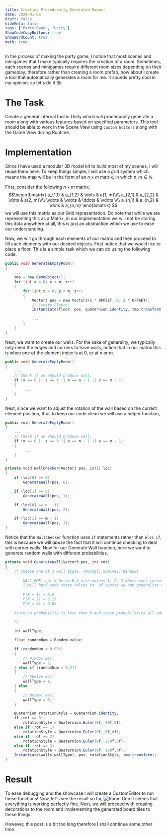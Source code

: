 ```yaml
---
title: Creating Procedurally Generated Rooms!
date: 2024-01-06
draft: false
hideMeta: false
tags: ["Party Game", "Unity"]
ShowCodeCopyButtons: true
ShowWordCount: true
math: true
---
```


In the process of making the party game, I notice that most scenes and minigames that I make typically requires the creation of a room. Sometimes, each scenes and minigames require different room sizes depending on their gameplay, therefore rather than creating a room prefab, how about I create a tool that automatically generates a room for me. It sounds pretty cool in my opinion, so let's do it 😎.

# The Task
Create a general internal tool in Unity which will procedurally generate a room along with various features based on specified parameters. This tool should be able to work in the Scene View using `Custom Editors` along with the Game View during Runtime.

# Implementation
Since I have used a modular 3D model kit to build most of my scenes, I will reuse them here. To keep things simple, I will use a grid system which means the map will be in the form of an $n \times m$ matrix, in which $n,m \in \mathbb{N}$.

First, consider the following $n \times m$ matrix,
$$\begin{bmatrix}
    a_{1,1} & a_{1,2} & \dots & a{1, m}\\\\
    a_{2,1} & a_{2,2} & \dots & a{2, m}\\\\
    \vdots & \vdots & \ddots & \vdots \\\\
    a_{n,1} & a_{n,2} & \dots & a_{n,m}
\end{bmatrix} $$
we will use this matrix as our Grid representation. Do note that while we are representing this as a Matrix, in our implementation we will not be storing this data anywhere at all, this is just an abstraction which we use to ease our understanding.

Now, we will go through each elements of our matrix and then proceed to fill each elements with our desired objects. First notice that we would like to place a floor. This is a simple task which we can do using the following code.

```c#
public void GenerateEmptyRoom()
{
    ...
    tmp = new GameObject();
    for (int x = 0; x < n; x++)
    {
        for (int z = 0; z < m; z++)
        {
            Vector3 pos = new Vector3(x * OFFSET, 0, z * OFFSET);
            // Create Floors.
            Instantiate(floor, pos, quaternion.identity, tmp.transform);
            
            ...
        }
    }
}
```
Next, we want to create our walls. For the sake of generality, we typically only need the edges and corners to have walls, notice that in our matrix this is when one of the element index is at 0, or at $n$ or $m$.
```C#
public void GenerateEmptyRoom()
{
    ...
    // Check if we should produce wall.
    if (x == 0 || z == 0 || x == n - 1 || z == m - 1)
    {
        ...
    }
}
```

Next, since we want to adjust the rotation of the wall based on the current element position, thus to keep our code clean we will use a helper function,

```C#
public void GenerateEmptyRoom()
{
    ...
    // Check if we should produce wall.
    if (x == 0 || z == 0 || x == n - 1 || z == m - 1)
    {
        ...
    }
}

private void WallChecker(Vector3 pos, int[] loc)
{
    if (loc[0] == 0) 
        GenerateWall(pos, 0);

    if (loc[1] == 0) 
        GenerateWall(pos, 1);

    if (loc[0] == n - 1) 
        GenerateWall(pos, 2);

    if (loc[1] == m - 1)
        GenerateWall(pos, 3);
}

```
Notice that the `WallChecker` function uses `if` statements rather than `else if`, this is because we will *abuse* the fact that it will continue checking to deal with corner walls. Now for our Generate Wall function, here we want to generate random walls with different probabilities,

``` C#
private void GenerateWall(Vector3 pos, int rot)
{
    /* Choose one of 3 wall types. [Normal, Shelves, Window]
        
        WALL PMF. Let X be an R.V with values 1, 2, 3 where each correspond to the 3 wall types respectively.
        I will hard code these values in. Of course we can generalize them and set to variables but I'm too lazy rn.
        
        P(X = 1) = 0.8
        P(X = 2) = 0.15
        P(X = 3) = 0.05
    
    Since no probability is less than 0 and these probabilities all add up to 1 then it's a valid PMF.
    
    */

    int wallType;

    float randomNum = Random.value;

    if (randomNum < 0.05f)
    {
        // Window wall
        wallType = 2;
    } else if (randomNum < 0.2f)
    {
        // Shelve wall
        wallType = 1;
    } else
    {
        // Normal wall
        wallType = 0;
    }

    Quaternion rotationStyle = Quaternion.identity;
    if (rot == 0)
        rotationStyle = Quaternion.Euler(0f, 90f,0f);
    else if (rot == 1)
        rotationStyle = Quaternion.Euler(0f, 0f,0f);
    else if (rot == 2)
        rotationStyle = Quaternion.Euler(0f, 270f,0f);
    else if (rot == 3)
        rotationStyle = Quaternion.Euler(0f, 180f,0f);
    Instantiate(walls[wallType], pos, rotationStyle, tmp.transform);
}
```
# Result
To ease debugging and the showcase I will create a CustomEditor to run these functions! Now, let's see the result so far,
![Room Gen](/images/roomgen.gif)
It seems that everything is working perfectly fine. Next, we will proceed with creating decorations to the room and implementing the generated board tiles to these things.

However, this post is a bit too long therefore I shall continue some other time.

